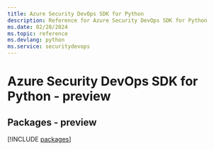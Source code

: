 ```yaml
---
title: Azure Security DevOps SDK for Python
description: Reference for Azure Security DevOps SDK for Python
ms.date: 02/28/2024
ms.topic: reference
ms.devlang: python
ms.service: securitydevops
---
```

# Azure Security DevOps SDK for Python - preview
## Packages - preview
[!INCLUDE [packages](security-devops-index.md)]
